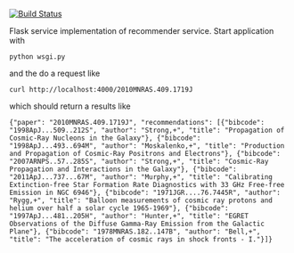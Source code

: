 [![Build Status](https://travis-ci.org/adsabs/recommender_service.svg?branch=master)](https://travis-ci.org/adsabs/recommender_service)

Flask service implementation of recommender service. Start application with

    python wsgi.py

and the do a request like

    curl http://localhost:4000/2010MNRAS.409.1719J

which should return a results like

    {"paper": "2010MNRAS.409.1719J", "recommendations": [{"bibcode": "1998ApJ...509..212S", "author": "Strong,+", "title": "Propagation of Cosmic-Ray Nucleons in the Galaxy"}, {"bibcode": "1998ApJ...493..694M", "author": "Moskalenko,+", "title": "Production and Propagation of Cosmic-Ray Positrons and Electrons"}, {"bibcode": "2007ARNPS..57..285S", "author": "Strong,+", "title": "Cosmic-Ray Propagation and Interactions in the Galaxy"}, {"bibcode": "2011ApJ...737...67M", "author": "Murphy,+", "title": "Calibrating Extinction-free Star Formation Rate Diagnostics with 33 GHz Free-free Emission in NGC 6946"}, {"bibcode": "1971JGR....76.7445R", "author": "Rygg,+", "title": "Balloon measurements of cosmic ray protons and helium over half a solar cycle 1965-1969"}, {"bibcode": "1997ApJ...481..205H", "author": "Hunter,+", "title": "EGRET Observations of the Diffuse Gamma-Ray Emission from the Galactic Plane"}, {"bibcode": "1978MNRAS.182..147B", "author": "Bell,+", "title": "The acceleration of cosmic rays in shock fronts - I."}]}
